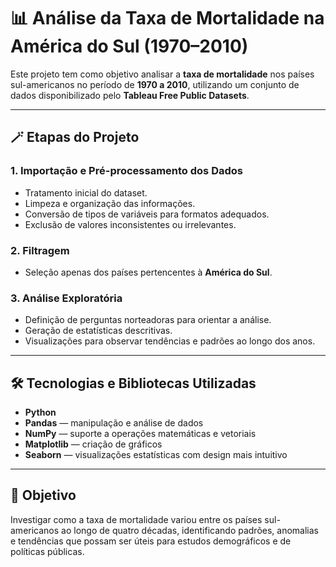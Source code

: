 # 📊 Análise da Taxa de Mortalidade na América do Sul (1970–2010)

Este projeto tem como objetivo analisar a **taxa de mortalidade** nos países sul-americanos no período de **1970 a 2010**, utilizando um conjunto de dados disponibilizado pelo **Tableau Free Public Datasets**.

---

## 🪄 Etapas do Projeto

### 1. **Importação e Pré-processamento dos Dados**

- Tratamento inicial do dataset.  
- Limpeza e organização das informações.  
- Conversão de tipos de variáveis para formatos adequados.  
- Exclusão de valores inconsistentes ou irrelevantes.

### 2. **Filtragem**

- Seleção apenas dos países pertencentes à **América do Sul**.

### 3. **Análise Exploratória**

- Definição de perguntas norteadoras para orientar a análise.  
- Geração de estatísticas descritivas.  
- Visualizações para observar tendências e padrões ao longo dos anos.

---

## 🛠️ Tecnologias e Bibliotecas Utilizadas

- **Python**
- **Pandas** — manipulação e análise de dados  
- **NumPy** — suporte a operações matemáticas e vetoriais  
- **Matplotlib** — criação de gráficos  
- **Seaborn** — visualizações estatísticas com design mais intuitivo

---

## 📌 Objetivo

Investigar como a taxa de mortalidade variou entre os países sul-americanos ao longo de quatro décadas, identificando padrões, anomalias e tendências que possam ser úteis para estudos demográficos e de políticas públicas.


 
 
